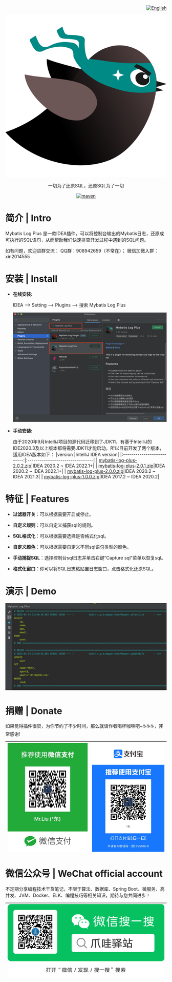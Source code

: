 <p align="right">
  <a href="https://github.com/pg-liudong/mybatis-log-plus-usage/blob/main/README.md">
   <img alt="English" src="https://img.shields.io/badge/-English-blue">
  </a>
</p>

<p align="center">
  <a href="https://github.com/pg-liudong/mybatis-log-plus-usage">
   <img alt="Mybatis-Plus-Logo" src="https://raw.githubusercontent.com/pg-liudong/pic-bed/main/bird-280.svg">
  </a>
</p>

<p align="center">
  一切为了还原SQL，还原SQL为了一切
</p>

<p align="center">
  <a href="https://github.com/pg-liudong/mybatis-log-plus-usage">
    <img alt="maven" src="https://img.shields.io/badge/version-2.0.1-0A7DBA">
  </a>
</p>

# 简介 | Intro


Mybatis Log Plus 是一款IDEA插件，可以将控制台输出的Mybatis日志，还原成可执行的SQL语句，从而帮助我们快速排查开发过程中遇到的SQL问题。


如有问题，欢迎进群交流： QQ群：908942659（不常在）； 微信加微入群：xin2014555

# 安装 | Install

- **在线安装:**

    IDEA --> Setting --> Plugins --> 搜索 Mybatis Log Plus

    <a href="https://github.com/pg-liudong/mybatis-log-plus-usage">
       <img alt="Mybatis-Log-Plus-Logo" src="https://raw.githubusercontent.com/pg-liudong/pic-bed/main/202201212305520.png">
    </a>

- **手动安装:**

    由于2020年9月IntelliJ项目的源代码迁移到了JDK11，有基于IntelliJ的IDE2020.3及以上版本都将需要JDK11才能启动。所以目前开发了两个版本，适用IDEA版本如下：
    |version              |IntelliJ IDEA version|
    |:--------------------------:|:--------------------------------|
    | [mybatis-log-plus-2.0.2.zip](https://github.com/pg-liudong/mybatis-log-plus-usage/raw/main/mybatis-log-plus-2.0.2.zip)|IDEA 2020.2 ~ IDEA 2022.1+|
    | [mybatis-log-plus-2.0.1.zip](https://github.com/pg-liudong/mybatis-log-plus-usage/raw/main/mybatis-log-plus-2.0.1.zip)|IDEA 2020.2 ~ IDEA 2022.1+|
    | [mybatis-log-plus-2.0.0.zip](https://github.com/pg-liudong/mybatis-log-plus-usage/raw/main/mybatis-log-plus-2.0.0.zip)|IDEA 2020.2 ~ IDEA 2021.3|
    | [mybatis-log-plus-1.0.0.zip](https://github.com/pg-liudong/mybatis-log-plus-usage/raw/main/mybatis-log-plus-1.0.0.zip)|IDEA 2017.2 ~ IDEA 2020.2|


# 特征 | Features


- **过滤器开关**：可以根据需要开启或停止。

- **自定义规则**：可以自定义捕获sql的规则。

- **SQL格式化**：可以根据需要选择是否格式化sql。

- **自定义颜色**：可以根据需要自定义不同sql语句类型的颜色。

- **手动捕捉SQL**：选择控制台sql日志并单击右键“Capture sql”菜单以恢复sql。

- **格式化窗口**：你可以将SQL日志粘贴置日志窗口，点击格式化还原SQL。

# 演示 | Demo

<a href="https://github.com/pg-liudong/mybatis-log-plus-usage">
   <img alt="Mybatis-Log-Plus-Logo" src="https://raw.githubusercontent.com/pg-liudong/pic-bed/main/202201142233788.jpg">
</a>

# 捐赠 | Donate

如果觉得插件很赞，为你节约了不少时间，那么就请作者喝杯咖啡吧~☕☕☕，非常感谢!

| ![微信](https://raw.githubusercontent.com/pg-liudong/pic-bed/main/wechat.jpg) | ![支付宝](https://raw.githubusercontent.com/pg-liudong/pic-bed/main/AliPay.jpg) |
| --- | --- |

# 微信公众号 | WeChat official account

不定期分享编程技术干货笔记，不限于算法、数据库、Spring Boot、微服务、高并发、JVM、Docker、ELK、编程技巧等相关知识，期待与您共同进步！

| ![微信公众号](https://raw.githubusercontent.com/pg-liudong/pic-bed/main/微信公众号.png) |
| --- |

